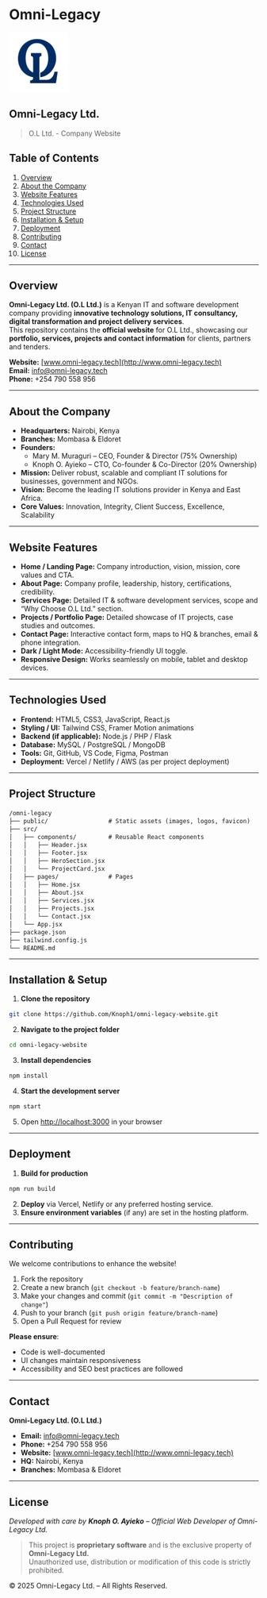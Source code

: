 # Omni-Legacy  
<img src="public/logo.png" alt="O.L Ltd. Logo" width="120"/>

## Omni-Legacy Ltd.
> O.L Ltd. - Company Website

## Table of Contents
1. [Overview](#overview)
2. [About the Company](#about-the-company)
3. [Website Features](#website-features)
4. [Technologies Used](#technologies-used)
5. [Project Structure](#project-structure)
6. [Installation & Setup](#installation--setup)
7. [Deployment](#deployment)
8. [Contributing](#contributing)
9. [Contact](#contact)
10. [License](#license)

---

## Overview
**Omni-Legacy Ltd. (O.L Ltd.)** is a Kenyan IT and software development company providing **innovative technology solutions, IT consultancy, digital transformation and project delivery services**.  
This repository contains the **official website** for O.L Ltd., showcasing our **portfolio, services, projects and contact information** for clients, partners and tenders.

**Website:** [www.omni-legacy.tech](http://www.omni-legacy.tech)  
**Email:** [info@omni-legacy.tech](mailto:info@omni-legacy.tech)  
**Phone:** +254 790 558 956  

---

## About the Company
- **Headquarters:** Nairobi, Kenya  
- **Branches:** Mombasa & Eldoret  
- **Founders:**  
  - Mary M. Muraguri – CEO, Founder & Director (75% Ownership)  
  - Knoph O. Ayieko – CTO, Co-founder & Co-Director (20% Ownership)  
- **Mission:** Deliver robust, scalable and compliant IT solutions for businesses, government and NGOs.  
- **Vision:** Become the leading IT solutions provider in Kenya and East Africa.  
- **Core Values:** Innovation, Integrity, Client Success, Excellence, Scalability  

---

## Website Features
- **Home / Landing Page:** Company introduction, vision, mission, core values and CTA.  
- **About Page:** Company profile, leadership, history, certifications, credibility.  
- **Services Page:** Detailed IT & software development services, scope and “Why Choose O.L Ltd.” section.  
- **Projects / Portfolio Page:** Detailed showcase of IT projects, case studies and outcomes.  
- **Contact Page:** Interactive contact form, maps to HQ & branches, email & phone integration.  
- **Dark / Light Mode:** Accessibility-friendly UI toggle.  
- **Responsive Design:** Works seamlessly on mobile, tablet and desktop devices.  

---

## Technologies Used
- **Frontend:** HTML5, CSS3, JavaScript, React.js  
- **Styling / UI:** Tailwind CSS, Framer Motion animations  
- **Backend (if applicable):** Node.js / PHP / Flask  
- **Database:** MySQL / PostgreSQL / MongoDB  
- **Tools:** Git, GitHub, VS Code, Figma, Postman  
- **Deployment:** Vercel / Netlify / AWS (as per project deployment)  

---

## Project Structure
```
/omni-legacy
├── public/                 # Static assets (images, logos, favicon)
├── src/
│   ├── components/         # Reusable React components
│   │   ├── Header.jsx
│   │   ├── Footer.jsx
│   │   ├── HeroSection.jsx
│   │   └── ProjectCard.jsx
│   ├── pages/              # Pages
│   │   ├── Home.jsx
│   │   ├── About.jsx
│   │   ├── Services.jsx
│   │   ├── Projects.jsx
│   │   └── Contact.jsx
│   └── App.jsx
├── package.json
├── tailwind.config.js
└── README.md
```

---

## Installation & Setup
1. **Clone the repository**
```bash
git clone https://github.com/Knoph1/omni-legacy-website.git
```
2. **Navigate to the project folder**
```bash
cd omni-legacy-website
```
3. **Install dependencies**
```bash
npm install
```
4. **Start the development server**
```bash
npm start
```
5. Open [http://localhost:3000](http://localhost:3000) in your browser  

---

## Deployment
1. **Build for production**
```bash
npm run build
```
2. **Deploy** via Vercel, Netlify or any preferred hosting service.  
3. **Ensure environment variables** (if any) are set in the hosting platform.  

---

## Contributing
We welcome contributions to enhance the website!  
1. Fork the repository  
2. Create a new branch (`git checkout -b feature/branch-name`)  
3. Make your changes and commit (`git commit -m "Description of change"`)  
4. Push to your branch (`git push origin feature/branch-name`)  
5. Open a Pull Request for review  

**Please ensure**:  
- Code is well-documented  
- UI changes maintain responsiveness  
- Accessibility and SEO best practices are followed  

---

## Contact
**Omni-Legacy Ltd. (O.L Ltd.)**  
- **Email:** [info@omni-legacy.tech](mailto:info@omni-legacy.tech)  
- **Phone:** +254 790 558 956  
- **Website:** [www.omni-legacy.tech](http://www.omni-legacy.tech)  
- **HQ:** Nairobi, Kenya  
- **Branches:** Mombasa & Eldoret  

---

## License  
*Developed with care by **Knoph O. Ayieko** – Official Web Developer of Omni-Legacy Ltd.*  
> This project is **proprietary software** and is the exclusive property of **Omni-Legacy Ltd.**  
Unauthorized use, distribution or modification of this code is strictly prohibited.

© 2025 Omni-Legacy Ltd. – All Rights Reserved.
